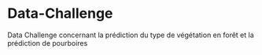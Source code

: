 # Data-Challenge
Data Challenge concernant la prédiction du type de végétation en forêt et la prédiction de pourboires
